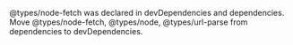 @types/node-fetch was declared in devDependencies and dependencies. Move @types/node-fetch, @types/node, @types/url-parse from dependencies to devDependencies.